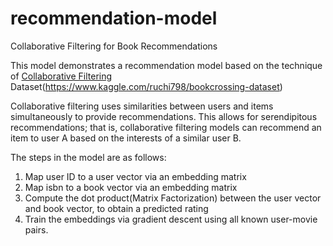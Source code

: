 # recommendation-model
Collaborative Filtering for Book Recommendations

This model demonstrates a recommendation model based on the technique of [Collaborative Filtering](https://developers.google.com/machine-learning/recommendation/collaborative/basics)
Dataset(https://www.kaggle.com/ruchi798/bookcrossing-dataset)


Collaborative filtering uses similarities between users and items simultaneously to provide recommendations. This allows for serendipitous recommendations; that is, collaborative filtering models can recommend an item to user A based on the interests of a similar user B.


The steps in the model are as follows:
1. Map user ID to a user vector via an embedding matrix
2. Map isbn to a book vector via an embedding matrix
3. Compute the dot product(Matrix Factorization) between the user vector and book vector, to obtain a predicted rating
4. Train the embeddings via gradient descent using all known user-movie pairs.


